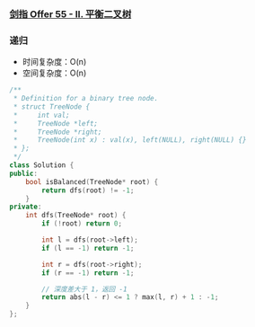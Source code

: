 ### [剑指 Offer 55 - II. 平衡二叉树](https://leetcode-cn.com/problems/ping-heng-er-cha-shu-lcof/)

### 递归

- 时间复杂度：O(n)
- 空间复杂度：O(n)

```c++
/**
 * Definition for a binary tree node.
 * struct TreeNode {
 *     int val;
 *     TreeNode *left;
 *     TreeNode *right;
 *     TreeNode(int x) : val(x), left(NULL), right(NULL) {}
 * };
 */
class Solution {
public:
    bool isBalanced(TreeNode* root) {
        return dfs(root) != -1;
    }
private:
    int dfs(TreeNode* root) {
        if (!root) return 0;

        int l = dfs(root->left);
        if (l == -1) return -1;

        int r = dfs(root->right);
        if (r == -1) return -1;

        // 深度差大于 1，返回 -1
        return abs(l - r) <= 1 ? max(l, r) + 1 : -1;
    }
};
```
